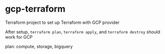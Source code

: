 # gcp-terraform
Terraform project to set up Terraform with GCP provider 

After setup, `terraform plan`, `terraform apply`, and `terraform destroy` should work for GCP

plan: compute, storage, bigquery
